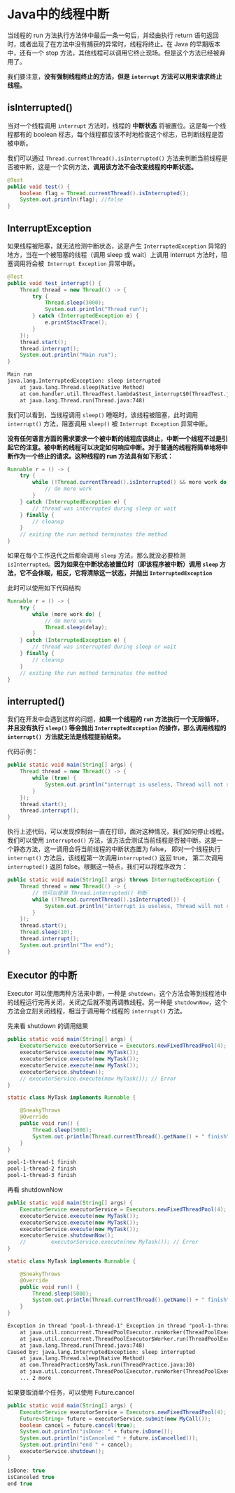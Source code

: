 # Java中的线程中断

当线程的 run 方法执行方法体中最后一条一句后，并经由执行 return 语句返回时，或者出现了在方法中没有捕获的异常时，线程将终止。在 Java 的早期版本中，还有一个 stop 方法，其他线程可以调用它终止现场。但是这个方法已经被弃用了。

我们要注意，**没有强制线程终止的方法，但是 `interrupt` 方法可以用来请求终止线程。**

## isInterrupted()

当对一个线程调用 `interrupt` 方法时，线程的 **中断状态** 将被置位。这是每一个线程都有的 boolean 标志，每个线程都应该不时地检查这个标志，已判断线程是否被中断。

我们可以通过 `Thread.currentThread().isInterrupted()` 方法来判断当前线程是否被中断，这是一个实例方法，**调用该方法不会改变线程的中断状态。**

```java
@Test
public void test() {
    boolean flag = Thread.currentThread().isInterrupted();
    System.out.println(flag); //false
}
```

## InterruptException

如果线程被阻塞，就无法检测中断状态，这是产生 `InterruptedException` 异常的地方，当在一个被阻塞的线程（调用 sleep 或 wait）上调用 interrupt 方法时，阻塞调用将会被` Interrupt Exception` 异常中断。

```java
@Test
public void test_interrupt() {
    Thread thread = new Thread(() -> {
        try {
            Thread.sleep(3000);
            System.out.println("Thread run");
        } catch (InterruptedException e) {
            e.printStackTrace();
        }
    });
    thread.start();
    thread.interrupt();
    System.out.println("Main run");
}
```

```html
Main run
java.lang.InterruptedException: sleep interrupted
	at java.lang.Thread.sleep(Native Method)
	at com.handler.util.ThreadTest.lambda$test_interrupt$0(ThreadTest.java:22)
	at java.lang.Thread.run(Thread.java:748)
```

我们可以看到，当线程调用 `sleep()` 睡眠时，该线程被阻塞，此时调用 `interrupt()` 方法，阻塞调用 `sleep()` 被 `Interrupt Exception` 异常中断。

**没有任何语言方面的需求要求一个被中断的线程应该终止，中断一个线程不过是引起它的注意。被中断的线程可以决定如何响应中断。对于普通的线程将简单地将中断作为一个终止的请求。这种线程的 run 方法具有如下形式：**

```java
Runnable r = () -> {
    try {
        while (!Thread.currentThread().isInterrupted() && more work do) {
            // do more work
        }
    } catch (InterruptedException e) {
        // thread was interrupted during sleep or wait
    } finally {
        // cleanup
    }
    // exiting the run method terminates the method
}
```

如果在每个工作迭代之后都会调用 `sleep` 方法，那么就没必要检测 `isInterrupted`。**因为如果在中断状态被置位时（即该程序被中断）调用 `sleep` 方法，它不会休眠，相反，它将清除这一状态，并抛出 `InterruptedException`**

此时可以使用如下代码结构

```java
Runnable r = () -> {
    try {
        while (more work do) {
            // do more work
            Thread.sleep(delay);
        }
    } catch (InterruptedException e) {
        // thread was interrupted during sleep or wait
    } finally {
        // cleanup
    }
    // exiting the run method terminates the method
}
```

## interrupted()

我们在开发中会遇到这样的问题，**如果一个线程的 `ru`n 方法执行一个无限循环，并且没有执行 `sleep()` 等会抛出 `InterruptedException` 的操作，那么调用线程的 `interrupt() `方法就无法是线程提前结束。**

代码示例：

```java
public static void main(String[] args) {
    Thread thread = new Thread(() -> {
        while (true) {
            System.out.println("interrupt is useless, Thread will not stop!");
        }
    });
    thread.start();
    thread.interrupt();
}
```

执行上述代码，可以发现控制台一直在打印，面对这种情况，我们如何停止线程。我们可以使用 `interrupted()` 方法，该方法会测试当前线程是否被中断。这是一个静态方法，这一调用会将当前线程的中断状态置为 false， 即对一个线程执行 `interrupt()` 方法后，该线程第一次调用`interrupted()` 返回 true， 第二次调用 `interrupted()`  返回 false。根据这一特点，我们可以将程序改为：

```java
public static void main(String[] args) throws InterruptedException {
    Thread thread = new Thread(() -> {
        // 也可以使用 Thread.interrupted() 判断
        while (!Thread.currentThread().isInterrupted()) {
            System.out.println("interrupt is useless, Thread will not stop!");
        }
    });
    thread.start();
    Thread.sleep(10);
    thread.interrupt();
    System.out.println("The end");
}
```

## Executor 的中断

Executor 可以使用两种方法来中断，一种是 `shutdown`，这个方法会等到线程池中的线程运行完再关闭，关闭之后就不能再调教线程。另一种是 `shutdownNow`，这个方法会立刻关闭线程，相当于调用每个线程的 `interrupt()` 方法。

先来看 shutdown 的调用结果

```java
public static void main(String[] args) {
    ExecutorService executorService = Executors.newFixedThreadPool(4);
    executorService.execute(new MyTask());
    executorService.execute(new MyTask());
    executorService.execute(new MyTask());
    executorService.shutdown();
    // executorService.execute(new MyTask()); // Error
}

static class MyTask implements Runnable {

    @SneakyThrows
    @Override
    public void run() {
        Thread.sleep(5000);
        System.out.println(Thread.currentThread().getName() + " finish");
    }
}
```

```html
pool-1-thread-1 finish
pool-1-thread-2 finish
pool-1-thread-3 finish
```

再看 shutdownNow

```java
public static void main(String[] args) {
    ExecutorService executorService = Executors.newFixedThreadPool(4);
    executorService.execute(new MyTask());
    executorService.execute(new MyTask());
    executorService.execute(new MyTask());
    executorService.shutdownNow();
    //        executorService.execute(new MyTask()); // Error
}

static class MyTask implements Runnable {

    @SneakyThrows
    @Override
    public void run() {
        Thread.sleep(5000);
        System.out.println(Thread.currentThread().getName() + " finish");
    }
}
```

```html
Exception in thread "pool-1-thread-1" Exception in thread "pool-1-thread-3" Exception in thread "pool-1-thread-2" java.lang.Error: java.lang.InterruptedException: sleep interrupted
	at java.util.concurrent.ThreadPoolExecutor.runWorker(ThreadPoolExecutor.java:1155)
	at java.util.concurrent.ThreadPoolExecutor$Worker.run(ThreadPoolExecutor.java:624)
	at java.lang.Thread.run(Thread.java:748)
Caused by: java.lang.InterruptedException: sleep interrupted
	at java.lang.Thread.sleep(Native Method)
	at com.ThreadPractice$MyTask.run(ThreadPractice.java:30)
	at java.util.concurrent.ThreadPoolExecutor.runWorker(ThreadPoolExecutor.java:1149)
	... 2 more
```

如果要取消单个任务，可以使用 Future.cancel

```java
public static void main(String[] args) {
    ExecutorService executorService = Executors.newFixedThreadPool(4);
    Future<String> future = executorService.submit(new MyCall());
    boolean cancel = future.cancel(true);
    System.out.println("isDone: " + future.isDone());
    System.out.println("isCanceled " + future.isCancelled());
    System.out.println("end " + cancel);
    executorService.shutdown();
}
```

```java
isDone: true
isCanceled true
end true
```

